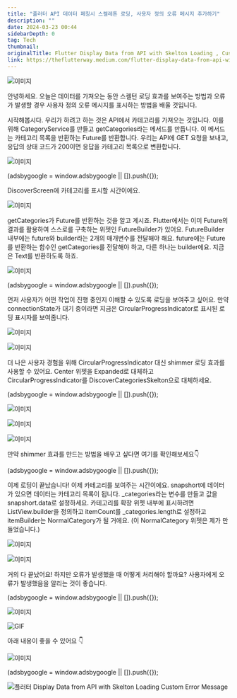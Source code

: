 ```yaml
---
title: "플러터 API 데이터 페칭시 스켈레톤 로딩, 사용자 정의 오류 메시지 추가하기"
description: ""
date: 2024-03-23 00:44
sidebarDepth: 0
tag: Tech
thumbnail:
originalTitle: Flutter Display Data from API with Skelton Loading , Custom Error Message
link: https://theflutterway.medium.com/flutter-display-data-from-api-with-skelton-loading-custom-error-message-4f557a05abdf
---
```


![이미지](https://miro.medium.com/v2/resize:fit:1400/1*CyMhFuPpx9vbNr99b5QGjQ.gif)

안녕하세요. 오늘은 데이터를 가져오는 동안 스켈턴 로딩 효과를 보여주는 방법과 오류가 발생할 경우 사용자 정의 오류 메시지를 표시하는 방법을 배울 것입니다.

시작해봅시다. 우리가 하려고 하는 것은 API에서 카테고리를 가져오는 것입니다. 이를 위해 CategoryService를 만들고 getCategories라는 메서드를 만듭니다. 이 메서드는 카테고리 목록을 반환하는 Future를 반환합니다. 우리는 API에 GET 요청을 보내고, 응답의 상태 코드가 200이면 응답을 카테고리 목록으로 변환합니다.

![이미지](./img/Flutter-Display-Data-from-API-with-Skelton-Loading-Custom-Error-Message_1.png)

<!-- ui-log 수평형 -->

<ins class="adsbygoogle"
      style="display:block"
      data-ad-client="ca-pub-4877378276818686"
      data-ad-slot="9743150776"
      data-ad-format="auto"
      data-full-width-responsive="true"></ins>
<component is="script">
(adsbygoogle = window.adsbygoogle || []).push({});
</component>

DiscoverScreen에 카테고리를 표시할 시간이에요.

![이미지](./img/Flutter-Display-Data-from-API-with-Skelton-Loading-Custom-Error-Message_2.png)

getCategories가 Future를 반환하는 것을 알고 계시죠. Flutter에서는 이미 Future의 결과를 활용하여 스스로를 구축하는 위젯인 FutureBuilder가 있어요. FutureBuilder 내부에는 future와 builder라는 2개의 매개변수를 전달해야 해요. future에는 Future를 반환하는 함수인 getCategories를 전달해야 하고, 다른 하나는 builder에요. 지금은 Text를 반환하도록 하죠.

![이미지](./img/Flutter-Display-Data-from-API-with-Skelton-Loading-Custom-Error-Message_3.png)

<!-- ui-log 수평형 -->

<ins class="adsbygoogle"
      style="display:block"
      data-ad-client="ca-pub-4877378276818686"
      data-ad-slot="9743150776"
      data-ad-format="auto"
      data-full-width-responsive="true"></ins>
<component is="script">
(adsbygoogle = window.adsbygoogle || []).push({});
</component>

먼저 사용자가 어떤 작업이 진행 중인지 이해할 수 있도록 로딩을 보여주고 싶어요. 만약 connectionState가 대기 중이라면 지금은 CircularProgressIndicator로 표시된 로딩 표시자를 보여줍니다.

![이미지](./img/Flutter-Display-Data-from-API-with-Skelton-Loading-Custom-Error-Message_4.png)

![이미지](https://miro.medium.com/v2/resize:fit:1400/1*vueb7-6k1Xh1AzbduXGwwQ.gif)

더 나은 사용자 경험을 위해 CircularProgressIndicator 대신 shimmer 로딩 효과를 사용할 수 있어요. Center 위젯을 Expanded로 대체하고 CircularProgressIndicator를 DiscoverCategoriesSkelton으로 대체하세요.

<!-- ui-log 수평형 -->

<ins class="adsbygoogle"
      style="display:block"
      data-ad-client="ca-pub-4877378276818686"
      data-ad-slot="9743150776"
      data-ad-format="auto"
      data-full-width-responsive="true"></ins>
<component is="script">
(adsbygoogle = window.adsbygoogle || []).push({});
</component>

![이미지](./img/Flutter-Display-Data-from-API-with-Skelton-Loading-Custom-Error-Message_6.png)

![이미지](./img/Flutter-Display-Data-from-API-with-Skelton-Loading-Custom-Error-Message_7.png)

![이미지](https://miro.medium.com/v2/resize:fit:1400/1*Wo6CPKr39951-bsRmp2Xtw.gif)

만약 shimmer 효과를 만드는 방법을 배우고 싶다면 여기를 확인해보세요👇

<!-- ui-log 수평형 -->

<ins class="adsbygoogle"
      style="display:block"
      data-ad-client="ca-pub-4877378276818686"
      data-ad-slot="9743150776"
      data-ad-format="auto"
      data-full-width-responsive="true"></ins>
<component is="script">
(adsbygoogle = window.adsbygoogle || []).push({});
</component>

이제 로딩이 끝났습니다! 이제 카테고리를 보여주는 시간이에요. snapshort에 데이터가 있으면 데이터는 카테고리 목록이 됩니다. \_categories라는 변수를 만들고 값을 snapshort.data로 설정하세요. 카테고리를 확장 위젯 내부에 표시하려면 ListView.builder을 정의하고 itemCount를 \_categories.length로 설정하고 itemBuilder는 NormalCategory가 될 거에요. (이 NormalCategory 위젯은 제가 만들었습니다.)

![이미지](./img/Flutter-Display-Data-from-API-with-Skelton-Loading-Custom-Error-Message_9.png)

![이미지](https://miro.medium.com/v2/resize:fit:1400/1*7LxPJrRxTzrW4MqBGZeoSA.gif)

거의 다 끝났어요! 하지만 오류가 발생했을 때 어떻게 처리해야 할까요? 사용자에게 오류가 발생했음을 알리는 것이 좋습니다.

<!-- ui-log 수평형 -->

<ins class="adsbygoogle"
      style="display:block"
      data-ad-client="ca-pub-4877378276818686"
      data-ad-slot="9743150776"
      data-ad-format="auto"
      data-full-width-responsive="true"></ins>
<component is="script">
(adsbygoogle = window.adsbygoogle || []).push({});
</component>

![이미지](./img/Flutter-Display-Data-from-API-with-Skelton-Loading-Custom-Error-Message_11.png)

![GIF](https://miro.medium.com/v2/resize:fit:1400/1*UDejc4MWo6Rcx13QY1Ya-g.gif)

아래 내용이 좋을 수 있어요 👇

![이미지](./img/Flutter-Display-Data-from-API-with-Skelton-Loading-Custom-Error-Message_13.png)

<!-- ui-log 수평형 -->

<ins class="adsbygoogle"
      style="display:block"
      data-ad-client="ca-pub-4877378276818686"
      data-ad-slot="9743150776"
      data-ad-format="auto"
      data-full-width-responsive="true"></ins>
<component is="script">
(adsbygoogle = window.adsbygoogle || []).push({});
</component>

![플러터 Display Data from API with Skelton Loading Custom Error Message](./img/Flutter-Display-Data-from-API-with-Skelton-Loading-Custom-Error-Message_14.png)
